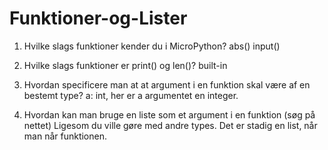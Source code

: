 # Funktioner-og-Lister

1. Hvilke slags funktioner kender du i MicroPython? 
abs()
input()

2. Hvilke slags funktioner er print() og len()?
built-in

3. Hvordan specificere man at at argument i en funktion skal være af en bestemt type? 
a: int, her er a argumentet en integer.

4. Hvordan kan man bruge en liste som et argument i en funktion (søg på nettet) 
Ligesom du ville gøre med andre types. Det er stadig en list, når man når funktionen.

